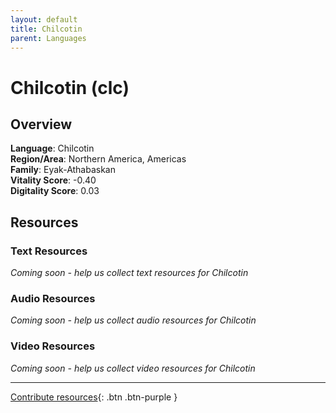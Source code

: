 ```yaml
---
layout: default
title: Chilcotin
parent: Languages
---
```


# Chilcotin (clc)

## Overview

**Language**: Chilcotin  
**Region/Area**: Northern America, Americas  
**Family**: Eyak-Athabaskan  
**Vitality Score**: -0.40  
**Digitality Score**: 0.03  

## Resources

### Text Resources
*Coming soon - help us collect text resources for Chilcotin*

### Audio Resources
*Coming soon - help us collect audio resources for Chilcotin*

### Video Resources
*Coming soon - help us collect video resources for Chilcotin*

---

[Contribute resources](https://fairtrain.github.io/){: .btn .btn-purple }
